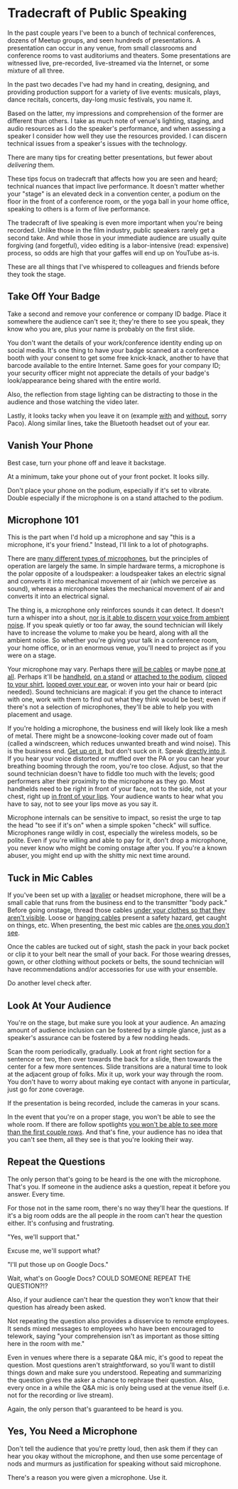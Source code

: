 <!-- title: Tradecraft of Public Speaking -->
<!-- categories: pages -->
<!-- tags: talks,speaking,presentations -->
<!-- published: 2015-04-06T10:26:00-05:00 -->
<!-- updated: 2020-08-09T10:26:00-05:00 -->
<!-- summary: A few notes about the tradecraft of public speaking and the technical nuances that impact live performances. -->

# Tradecraft of Public Speaking

In the past couple years I've been to a bunch of technical conferences, dozens of Meetup groups, and seen hundreds of presentations. A presentation can occur in any venue, from small classrooms and conference rooms to vast auditoriums and theaters. Some presentations are witnessed live, pre-recorded, live-streamed via the Internet, or some mixture of all three.

In the past two decades I've had my hand in creating, designing, and providing production support for a variety of live events: musicals, plays, dance recitals, concerts, day-long music festivals, you name it. 

Based on the latter, my impressions and comprehension of the former are different than others. I take as much note of venue's lighting, staging, and audio resources as I do the speaker's performance, and when assessing a speaker I consider how well they use the resources provided. I can discern technical issues from a speaker's issues with the technology.

There are many tips for creating better presentations, but fewer about *delivering* them.

These tips focus on tradecraft that affects how you are seen and heard; technical nuances that impact live performance. It doesn't matter whether your "stage" is an elevated deck in a convention center, a podium on the floor in the front of a conference room, or the yoga ball in your home office, speaking to others is a form of live performance.

The tradecraft of live speaking is even more important when you're being recorded. Unlike those in the film industry, public speakers rarely get a second take. And while those in your immediate audience are usually quite forgiving (and forgetful), video editing is a labor-intensive (read: expensive) process, so odds are high that your gaffes will end up on YouTube as-is.

These are all things that I've whispered to colleagues and friends before they took the stage.

## Take Off Your Badge

Take a second and remove your conference or company ID badge. Place it somewhere the audience can't see it; they're there to see you speak, they know who you are, plus your name is probably on the first slide.

You don't want the details of your work/conference identity ending up on social media. It's one thing to have your badge scanned at a conference booth with your consent to get some free knick-knack, another to have that barcode available to the entire Internet. Same goes for your company ID; your security officer might not appreciate the details of your badge's look/appearance being shared with the entire world.

Also, the reflection from stage lighting can be distracting to those in the audience and those watching the video later.

Lastly, it looks tacky when you leave it on (example [with](https://www.flickr.com/photos/techmsg/11889277036/) and [without](https://www.flickr.com/photos/techmsg/16058584328/), sorry Paco). Along similar lines, take the Bluetooth headset out of your ear.

## Vanish Your Phone

Best case, turn your phone off and leave it backstage.

At a minimum, take your phone out of your front pocket. It looks silly.

Don't place your phone on the podium, especially if it's set to vibrate. Double especially if the microphone is on a stand attached to the podium.

## Microphone 101

This is the part when I'd hold up a microphone and say "this is a microphone, it's your friend." Instead, I'll link to a lot of photographs.

There are [many different types of microphones](https://www.shure.com/en-US/products/microphones), but the principles of operation are largely the same. In simple hardware terms, a microphone is the polar opposite of a loudspeaker: a loudspeaker takes an electric signal and converts it into mechanical movement of air (which we perceive as sound), whereas a microphone takes the mechanical movement of air and converts it into an electrical signal.

The thing is, a microphone only reinforces sounds it can detect. It doesn't turn a whisper into a shout, [nor is it able to discern your voice from ambient noise](https://www.abc.net.au/science/articles/2008/08/18/2339026.htm). If you speak quietly or too far away, the sound technician will likely have to increase the volume to make you be heard, along with all the ambient noise. So whether you're giving your talk in a conference room, your home office, or in an enormous venue, you'll need to project as if you were on a stage.

Your microphone may vary. Perhaps there [will be cables](https://www.flickr.com/photos/techmsg/13027437443/) or maybe [none at all](https://www.flickr.com/photos/techmsg/11889348694/). Perhaps it'll be [handheld](https://www.flickr.com/photos/techmsg/13027865334/), [on a stand](https://www.flickr.com/photos/techmsg/6889269626/) or [attached to the podium](https://www.flickr.com/photos/techmsg/16249254925/), [clipped to your shirt](https://www.flickr.com/photos/techmsg/14738914735/), [looped over your ear](https://www.flickr.com/photos/techmsg/14323232346/), or woven into your hair or beard (pic needed). Sound technicians are magical: if you get the chance to interact with one, work with them to find out what they think would be best; even if there's not a selection of microphones, they'll be able to help you with placement and usage.

If you're holding a microphone, the business end will likely look like a mesh of metal. There might be a snowcone-looking cover made out of foam (called a windscreen, which reduces unwanted breath and wind noise). This is the business end. [Get up on it](https://www.flickr.com/photos/techmsg/4408859939), but don't suck on it. Speak [directly into it](https://www.flickr.com/photos/techmsg/4408882971). If you hear your voice distorted or muffled over the PA or you can hear your breathing booming through the room, you're too close. Adjust, so that the sound technician doesn't have to fiddle too much with the levels; good performers alter their proximity to the microphone as they go. Most handhelds need to be right in front of your face, not to the side, not at your chest, right up [in front of your lips](https://www.flickr.com/photos/techmsg/4409658538/). Your audience wants to hear what you have to say, not to see your lips move as you say it.

Microphone internals can be sensitive to impact, so resist the urge to tap the head "to see if it's on" when a simple spoken "check" will suffice. Microphones range wildly in cost, especially the wireless models, so be polite. Even if you're willing and able to pay for it, don't drop a microphone, you never know who might be coming onstage after you. If you're a known abuser, you might end up with the shitty mic next time around.

## Tuck in Mic Cables

If you've been set up with a [lavalier](https://en.wikipedia.org/wiki/Lavalier_microphone) or headset microphone, there will be a small cable that runs from the business end to the transmitter "body pack." Before going onstage, thread those cables [under your clothes so that they aren't visible](https://www.flickr.com/photos/techmsg/10072164323/). Loose or [hanging cables](https://www.flickr.com/photos/techmsg/15624171444/) present a safety hazard, get caught on things, etc. When presenting, the best mic cables are [the ones you don't see](https://www.flickr.com/photos/techmsg/16062332867/). 

Once the cables are tucked out of sight, stash the pack in your back pocket or clip it to your belt near the small of your back. For those wearing dresses, gown, or other clothing without pockets or belts, the sound technician will have recommendations and/or accessories for use with your ensemble.

Do another level check after.

## Look At Your Audience

You're on the stage, but make sure you look at your audience. An amazing amount of audience inclusion can be fostered by a simple glance, just as a speaker's assurance can be fostered by a few nodding heads.

Scan the room periodically, gradually. Look at front right section for a sentence or two, then over towards the back for a slide, then towards the center for a few more sentences. Slide transitions are a natural time to look at the adjacent group of folks. Mix it up, work your way through the room. You don't have to worry about making eye contact with anyone in particular, just go for zone coverage.

If the presentation is being recorded, include the cameras in your scans.

In the event that you're on a proper stage, you won't be able to see the whole room. If there are follow spotlights [you won't be able to see more than the first couple rows](https://www.flickr.com/photos/techmsg/4432366766). And that's fine, your audience has no idea that you can't see them, all they see is that you're looking their way.

## Repeat the Questions

The only person that's going to be heard is the one with the microphone. That's you. If someone in the audience asks a question, repeat it before you answer. Every time.

For those not in the same room, there's no way they'll hear the questions. If it's a big room odds are the all people *in* the room can't hear the question either. It's confusing and frustrating.

"Yes, we'll support that."

Excuse me, we'll support what?

"I'll put those up on Google Docs."

Wait, what's on Google Docs? COULD SOMEONE REPEAT THE QUESTION?!?

Also, if your audience can't hear the question they won't know that their question has already been asked.

Not repeating the question also provides a disservice to remote employees. It sends mixed messages to employees who have been encouraged to telework, saying "your comprehension isn't as important as those sitting here in the room with me."

Even in venues where there is a separate Q&A mic, it's good to repeat the question. Most questions aren't straightforward, so you'll want to distill things down and make sure you understood. Repeating and summarizing the question gives the asker a chance to rephrase their question. Also, every once in a while the Q&A mic is only being used at the venue itself (i.e. not for the recording or live stream). 

Again, the only person that's guaranteed to be heard is you.

## Yes, You Need a Microphone

Don't tell the audience that you're pretty loud, then ask them if they can hear you okay without the microphone, and then use some percentage of nods and murmurs as justification for speaking without said microphone.

There's a reason you were given a microphone. Use it.
